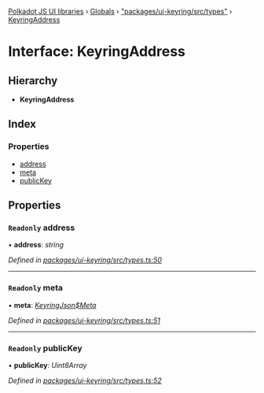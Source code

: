 [Polkadot JS UI libraries](../README.md) › [Globals](../globals.md) › ["packages/ui-keyring/src/types"](../modules/_packages_ui_keyring_src_types_.md) › [KeyringAddress](_packages_ui_keyring_src_types_.keyringaddress.md)

# Interface: KeyringAddress

## Hierarchy

* **KeyringAddress**

## Index

### Properties

* [address](_packages_ui_keyring_src_types_.keyringaddress.md#readonly-address)
* [meta](_packages_ui_keyring_src_types_.keyringaddress.md#readonly-meta)
* [publicKey](_packages_ui_keyring_src_types_.keyringaddress.md#readonly-publickey)

## Properties

### `Readonly` address

• **address**: *string*

*Defined in [packages/ui-keyring/src/types.ts:50](https://github.com/polkadot-js/ui/blob/8f61882b/packages/ui-keyring/src/types.ts#L50)*

___

### `Readonly` meta

• **meta**: *[KeyringJson$Meta](_packages_ui_keyring_src_types_.keyringjson_meta.md)*

*Defined in [packages/ui-keyring/src/types.ts:51](https://github.com/polkadot-js/ui/blob/8f61882b/packages/ui-keyring/src/types.ts#L51)*

___

### `Readonly` publicKey

• **publicKey**: *Uint8Array*

*Defined in [packages/ui-keyring/src/types.ts:52](https://github.com/polkadot-js/ui/blob/8f61882b/packages/ui-keyring/src/types.ts#L52)*
